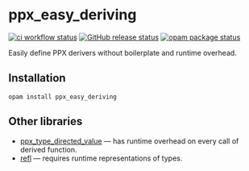 # ppx_easy_deriving

[![ci workflow status](https://github.com/sim642/ppx_easy_deriving/actions/workflows/ci.yml/badge.svg)](https://github.com/sim642/ppx_easy_deriving/actions/workflows/ci.yml)
[![GitHub release status](https://img.shields.io/github/v/release/sim642/ppx_easy_deriving)](https://github.com/sim642/ppx_easy_deriving/releases)
[![opam package status](https://badgen.net/opam/v/ppx_easy_deriving)](https://opam.ocaml.org/packages/ppx_easy_deriving)

Easily define PPX derivers without boilerplate and runtime overhead.


## Installation
```console
opam install ppx_easy_deriving
```

## Other libraries

* [ppx_type_directed_value](https://github.com/janestreet/ppx_type_directed_value) — has runtime overhead on every call of derived function.
* [refl](https://github.com/thierry-martinez/refl) — requires runtime representations of types.
